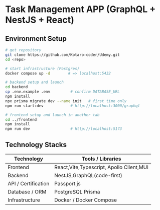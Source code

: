 # Task Management APP (GraphQL + NestJS + React)

## Environment Setup

```bash
# get repository
git clone https://github.com/Kotaro-coder/Udemy.git
cd <repo>

# start infrastructure (Postgres)
docker compose up -d        # => localhost:5432

# backend setup and launch
cd backend
cp .env.example .env         # confirm DATABASE_URL
npm install
npx prisma migrate dev --name init   # first time only
npm run start:dev            # http://localhost:3000/graphql

# frontend setup and launch in another tab
cd ../frontend
npm install
npm run dev                  # http://localhost:5173
```

##  Technology Stacks

| Technology | Tools / Libraries |
| --- | --- |
| Frontend | React,Vite,Typescript, Apollo Client,MUI |
| Backend | NestJS,GraphQL(code-first) |
| API / Certification | Passport.js |
| Database / ORM | PostgreSQL Prisma |
| Infrastructure | Docker / Docker Compose | 
